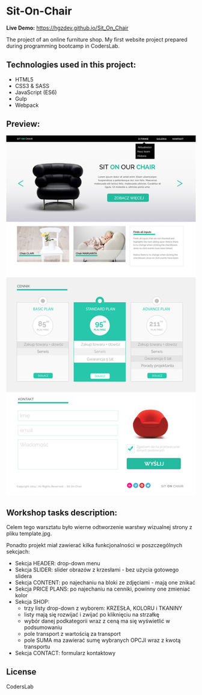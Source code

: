# Sit-On-Chair

**Live Demo:** https://hgzdev.github.io/Sit_On_Chair

The project of an online furniture shop. My first website project prepared during programming bootcamp in CodersLab.

## Technologies used in this project:
- HTML5
- CSS3 & SASS
- JavaScript (ES6)
- Gulp
- Webpack

## Preview:
![alt txt](dist/images/template.jpg)

## Workshop tasks description:
Celem tego warsztatu było wierne odtworzenie warstwy wizualnej strony z pliku template.jpg.

Ponadto projekt miał zawierać kilka funkcjonalności w poszczególnych sekcjach:

- Sekcja HEADER: drop-down menu
- Sekcja SLIDER: slider obrazów z krzesłami - bez użycia gotowego slidera
- Sekcja CONTENT: po najechaniu na bloki ze zdjęciami - mają one znikać
- Sekcja PRICE PLANS: po najechaniu na cenniki, powinny one zmieniać kolor
- Sekcja SHOP:
  - trzy listy drop-down z wyborem: KRZESŁA, KOLORU i TKANINY
  - listy mają się rozwijać i zwijać po kliknięciu na strzałkę
  - wybór danej podkategorii wraz z ceną ma się wyświetlić w podsumowaniu
  - pole transport z wartością za transport
  - pole SUMA ma zawierać sumę wybranych OPCJI wraz z kwotą transportu
- Sekcja CONTACT: formularz kontaktowy

## License
CodersLab
